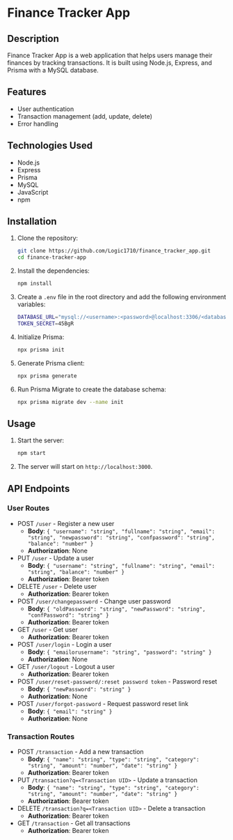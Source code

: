 # Finance Tracker App

## Description
Finance Tracker App is a web application that helps users manage their finances by tracking transactions. It is built using Node.js, Express, and Prisma with a MySQL database.

## Features
- User authentication
- Transaction management (add, update, delete)
- Error handling

## Technologies Used
- Node.js
- Express
- Prisma
- MySQL
- JavaScript
- npm

## Installation

1. Clone the repository:
   ```sh
   git clone https://github.com/Logic1710/finance_tracker_app.git
   cd finance-tracker-app
    ```
2. Install the dependencies:
    ```sh
    npm install
    ```
3. Create a `.env` file in the root directory and add the following environment variables:
    ```sh
    DATABASE_URL="mysql://<username>:<password>@localhost:3306/<database-name>?schema=public"
    TOKEN_SECRET=45BgR
    ```
4. Initialize Prisma:
    ```sh
    npx prisma init
    ```   
5. Generate Prisma client:
    ```sh
    npx prisma generate
    ```
6. Run Prisma Migrate to create the database schema:
    ```sh
    npx prisma migrate dev --name init
    ```
    
## Usage

1. Start the server:
    ```sh
    npm start
    ```
2. The server will start on `http://localhost:3000`.

## API Endpoints

### User Routes

- POST `/user` - Register a new user
   - **Body**: `{ "username": "string", "fullname": "string", "email": "string", "newpassword": "string", "confpassword": "string", "balance": "number" }`
   - **Authorization**: None
- PUT `/user` - Update a user
   - **Body**: `{ "username": "string", "fullname": "string", "email": "string", "balance": "number" }`
   - **Authorization**: Bearer token
- DELETE `/user` - Delete user
   - **Authorization**: Bearer token
- POST `/user/changepassword` - Change user password
   - **Body**: `{ "oldPassword": "string", "newPassword": "string", "confPassword": "string" }`
   - **Authorization**: Bearer token
- GET `/user` - Get user
   - **Authorization**: Bearer token
- POST `/user/login` - Login a user
   - **Body**: `{ "emailorusername": "string", "password": "string" }`
   - **Authorization**: None
- GET `/user/logout` - Logout a user
   - **Authorization**: Bearer token
- POST `/user/reset-password/:reset password token` - Password reset
   - **Body**: `{ "newPassword": "string" }`
   - **Authorization**: None
- POST `/user/forgot-password` - Request password reset link
   - **Body**: `{ "email": "string" }`
   - **Authorization**: None

### Transaction Routes

- POST `/transaction` - Add a new transaction
   - **Body**: `{ "name": "string", "type": "string", "category": "string", "amount": "number", "date": "string" }`
   - **Authorization**: Bearer token
- PUT `/transaction?q=<Transaction UID>` - Update a transaction
   - **Body**: `{ "name": "string", "type": "string", "category": "string", "amount": "number", "date": "string" }`
   - **Authorization**: Bearer token
- DELETE `/transaction?q=<Transaction UID>` - Delete a transaction
   - **Authorization**: Bearer token
- GET `/transaction` - Get all transactions
   - **Authorization**: Bearer token
   
   
